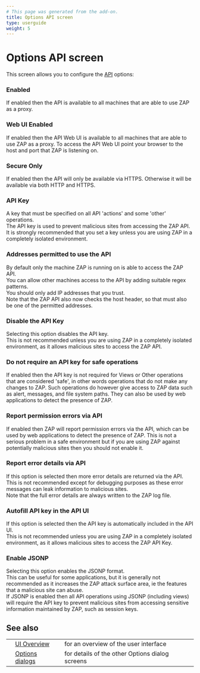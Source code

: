 ```yaml
---
# This page was generated from the add-on.
title: Options API screen
type: userguide
weight: 5
---
```


# Options API screen

This screen allows you to configure the [API](/docs/desktop/start/features/api/) options:

### Enabled

If enabled then the API is available to all machines that are able to use ZAP as a proxy.  

### Web UI Enabled

If enabled then the API Web UI is available to all machines that are able to use ZAP as a proxy. To access the API Web UI point your browser to the host and port that ZAP is listening on.  

### Secure Only

If enabled then the API will only be available via HTTPS. Otherwise it will be available via both HTTP and HTTPS.  

### API Key

A key that must be specified on all API 'actions' and some 'other' operations.  
The API key is used to prevent malicious sites from accessing the ZAP API.  
It is strongly recommended that you set a key unless you are using ZAP in a completely isolated environment.  

### Addresses permitted to use the API

By default only the machine ZAP is running on is able to access the ZAP API.  
You can allow other machines access to the API by adding suitable regex patterns.  
You should only add IP addresses that you trust.  
Note that the ZAP API also now checks the host header, so that must also be one of the permitted addresses.

### Disable the API Key

Selecting this option disables the API key.  
This is not recommended unless you are using ZAP in a completely isolated environment, as it allows malicious sites to access the ZAP API.

### Do not require an API key for safe operations

If enabled then the API key is not required for Views or Other operations that are considered 'safe', in other words operations that do not make any changes to ZAP. Such operations do however give access to ZAP data such as alert, messages, and file system paths. They can also be used by web applications to detect the presence of ZAP.

### Report permission errors via API

If enabled then ZAP will report permission errors via the API, which can be used by web applications to detect the presence of ZAP. This is not a serious problem in a safe environment but if you are using ZAP against potentially malicious sites then you should not enable it.

### Report error details via API

If this option is selected then more error details are returned via the API.  
This is not recommended except for debugging purposes as these error messages can leak information to malicious sites.  
Note that the full error details are always written to the ZAP log file.

### Autofill API key in the API UI

If this option is selected then the API key is automatically included in the API UI.  
This is not recommended unless you are using ZAP in a completely isolated environment, as it allows malicious sites to access the ZAP API Key.  

### Enable JSONP

Selecting this option enables the JSONP format.  
This can be useful for some applications, but it is generally not recommended as it increases the ZAP attack surface area, ie the features that a malicious site can abuse.  
If JSONP is enabled then all API operations using JSONP (including views) will require the API key to prevent malicious sites from accessing sensitive information maintained by ZAP, such as session keys.

## See also

|   |                                                      |                                                 |
|---|------------------------------------------------------|-------------------------------------------------|
|   | [UI Overview](/docs/desktop/ui/)                     | for an overview of the user interface           |
|   | [Options dialogs](/docs/desktop/ui/dialogs/options/) | for details of the other Options dialog screens |
